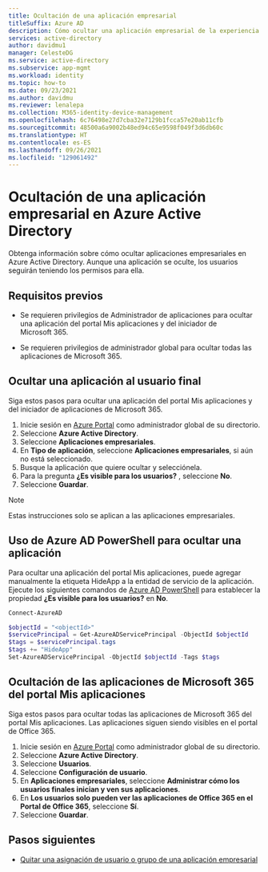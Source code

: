 ```yaml
---
title: Ocultación de una aplicación empresarial
titleSuffix: Azure AD
description: Cómo ocultar una aplicación empresarial de la experiencia del usuario en los portales de acceso de Azure Active Directory o los iniciadores de Microsoft 365.
services: active-directory
author: davidmu1
manager: CelesteDG
ms.service: active-directory
ms.subservice: app-mgmt
ms.workload: identity
ms.topic: how-to
ms.date: 09/23/2021
ms.author: davidmu
ms.reviewer: lenalepa
ms.collection: M365-identity-device-management
ms.openlocfilehash: 6c76498e27d7cba32e7129b1fcca57e20ab11cfb
ms.sourcegitcommit: 48500a6a9002b48ed94c65e9598f049f3d6db60c
ms.translationtype: HT
ms.contentlocale: es-ES
ms.lasthandoff: 09/26/2021
ms.locfileid: "129061492"
---
```

# <a name="hide-an-enterprise-application-in-azure-active-directory"></a>Ocultación de una aplicación empresarial en Azure Active Directory

Obtenga información sobre cómo ocultar aplicaciones empresariales en Azure Active Directory. Aunque una aplicación se oculte, los usuarios seguirán teniendo los permisos para ella.

## <a name="prerequisites"></a>Requisitos previos

- Se requieren privilegios de Administrador de aplicaciones para ocultar una aplicación del portal Mis aplicaciones y del iniciador de Microsoft 365.

- Se requieren privilegios de administrador global para ocultar todas las aplicaciones de Microsoft 365.

## <a name="hide-an-application-from-the-end-user"></a>Ocultar una aplicación al usuario final

Siga estos pasos para ocultar una aplicación del portal Mis aplicaciones y del iniciador de aplicaciones de Microsoft 365.

1. Inicie sesión en [Azure Portal](https://portal.azure.com) como administrador global de su directorio.
1. Seleccione **Azure Active Directory**.
1. Seleccione **Aplicaciones empresariales**.
1. En **Tipo de aplicación**, seleccione **Aplicaciones empresariales**, si aún no está seleccionado.
1. Busque la aplicación que quiere ocultar y selecciónela.
1. Para la pregunta **¿Es visible para los usuarios?** , seleccione **No**.
1. Seleccione **Guardar**.

> [!NOTE]
> Estas instrucciones solo se aplican a las aplicaciones empresariales.

## <a name="use-azure-ad-powershell-to-hide-an-application"></a>Uso de Azure AD PowerShell para ocultar una aplicación

Para ocultar una aplicación del portal Mis aplicaciones, puede agregar manualmente la etiqueta HideApp a la entidad de servicio de la aplicación. Ejecute los siguientes comandos de [Azure AD PowerShell](/powershell/module/azuread/#service_principals) para establecer la propiedad **¿Es visible para los usuarios?** en **No**.

```PowerShell
Connect-AzureAD

$objectId = "<objectId>"
$servicePrincipal = Get-AzureADServicePrincipal -ObjectId $objectId
$tags = $servicePrincipal.tags
$tags += "HideApp"
Set-AzureADServicePrincipal -ObjectId $objectId -Tags $tags
```

## <a name="hide-microsoft-365-applications-from-the-my-apps-portal"></a>Ocultación de las aplicaciones de Microsoft 365 del portal Mis aplicaciones

Siga estos pasos para ocultar todas las aplicaciones de Microsoft 365 del portal Mis aplicaciones. Las aplicaciones siguen siendo visibles en el portal de Office 365.

1. Inicie sesión en [Azure Portal](https://portal.azure.com) como administrador global de su directorio.
1. Seleccione **Azure Active Directory**.
1. Seleccione **Usuarios**.
1. Seleccione **Configuración de usuario**.
1. En **Aplicaciones empresariales**, seleccione **Administrar cómo los usuarios finales inician y ven sus aplicaciones**.
1. En **Los usuarios solo pueden ver las aplicaciones de Office 365 en el Portal de Office 365**, seleccione **Sí**.
1. Seleccione **Guardar**.

## <a name="next-steps"></a>Pasos siguientes

- [Quitar una asignación de usuario o grupo de una aplicación empresarial](./assign-user-or-group-access-portal.md)
